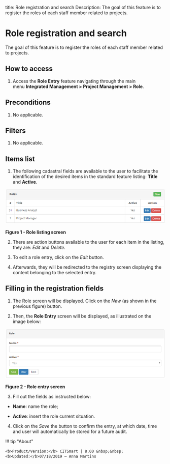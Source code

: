 title: Role registration and search
Description: The goal of this feature is to register the roles of each staff member related to projects.

# Role registration and search

The goal of this feature is to register the roles of each staff member related to projects.

How to access
-------------

1.  Access the **Role Entry** feature navigating through the main
    menu **Integrated Management > Project Management > Role**.

Preconditions
-------------

1.  No applicable.

Filters
-------

1.  No applicable.

Items list
----------

1.  The following cadastral fields are available to the user to facilitate the
    identification of the desired items in the standard feature
    listing: **Title** and **Active**.

![Criar](images/papel-1.png)

**Figure 1 - Role listing screen**

2.  There are action buttons available to the user for each item in the listing,
    they are: *Edit* and *Delete*.

3.  To edit a role entry, click on the *Edit* button.

4.  Afterwards, they will be redirected to the registry screen displaying the
    content belonging to the selected entry.

Filling in the registration fields
----------------------------------

1.  The Role screen will be displayed. Click on the *New* (as shown in the
    previous figure) button.

2.  Then, the **Role Entry** screen will be displayed, as illustrated on the
    image below:

![Criar](images/papel-2.png)

**Figure 2 - Role entry screen**

3.  Fill out the fields as instructed below:

-   **Name**: name the role;

-   **Active**: insert the role current situation.

4.  Click on the *Save* the button to confirm the entry, at which date, time and
    user will automatically be stored for a future audit.



!!! tip "About"

    <b>Product/Version:</b> CITSmart | 8.00 &nbsp;&nbsp;
    <b>Updated:</b>07/18/2019 – Anna Martins
